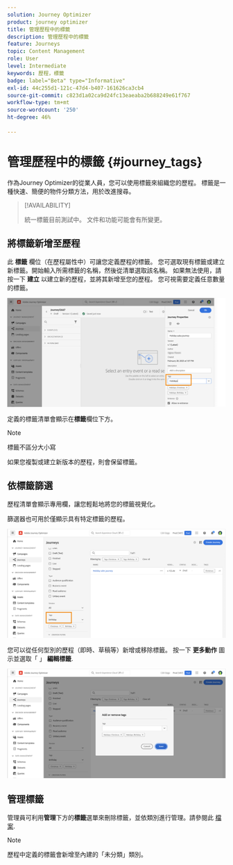 ```yaml
---
solution: Journey Optimizer
product: journey optimizer
title: 管理歷程中的標籤
description: 管理歷程中的標籤
feature: Journeys
topic: Content Management
role: User
level: Intermediate
keywords: 歷程，標籤
badge: label="Beta" type="Informative"
exl-id: 44c255d1-121c-47d4-b407-161626ca3cb4
source-git-commit: c823d1a02ca9d24fc13eaeaba2b688249e61f767
workflow-type: tm+mt
source-wordcount: '250'
ht-degree: 46%

---
```


# 管理歷程中的標籤 {#journey_tags}

作為Journey Optimizer的從業人員，您可以使用標籤來組織您的歷程。 標籤是一種快速、簡便的物件分類方法，用於改進搜尋。

>[!AVAILABILITY]
>
> 統一標籤目前測試中。 文件和功能可能會有所變更。

## 將標籤新增至歷程

此 **標籤** 欄位（在歷程屬性中）可讓您定義歷程的標籤。 您可選取現有標籤或建立新標籤。開始輸入所需標籤的名稱，然後從清單選取該名稱。 如果無法使用，請按一下 **建立** 以建立新的歷程，並將其新增至您的歷程。 您可視需要定義任意數量的標籤。

![](assets/tags1.png)

定義的標籤清單會顯示在&#x200B;**標籤**&#x200B;欄位下方。

>[!NOTE]
>
> 標籤不區分大小寫
> 
> 如果您複製或建立新版本的歷程，則會保留標籤。

## 依標籤篩選

歷程清單會顯示專用欄，讓您輕鬆地將您的標籤視覺化。

篩選器也可用於僅顯示具有特定標籤的歷程。

![](assets/tags2.png)

您可以從任何型別的歷程（即時、草稿等）新增或移除標籤。 按一下 **更多動作** 圖示並選取「 」 **編輯標籤**.

![](assets/tags3.png)

## 管理標籤

管理員可利用&#x200B;**管理**&#x200B;下方的&#x200B;**標籤**&#x200B;選單來刪除標籤，並依類別進行管理。請參閱此 [檔案](https://experienceleague.adobe.com/docs/experience-platform/administrative-tags/overview.html?lang=zh-Hant).

>[!NOTE]
>
> 歷程中定義的標籤會新增至內建的「未分類」類別。
